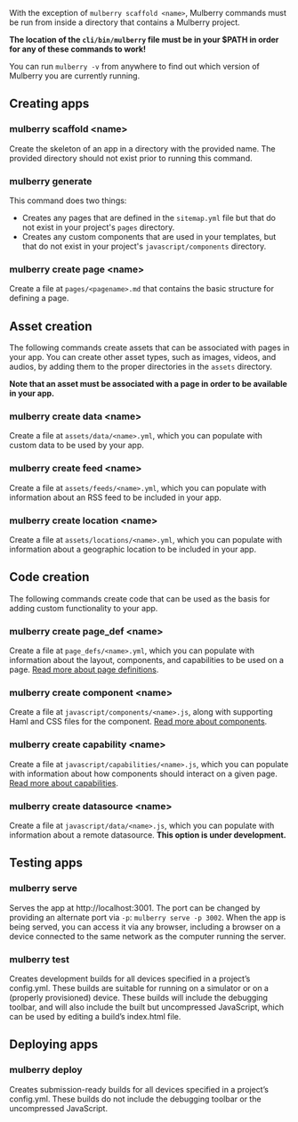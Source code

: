 With the exception of `mulberry scaffold <name>`, Mulberry commands must be run from inside a directory that contains a Mulberry project. 

**The location of the `cli/bin/mulberry` file must be in your $PATH in order for any of these commands to work!**

You can run `mulberry -v` from anywhere to find out which version of Mulberry you are currently running.

## Creating apps

### mulberry scaffold \<name\>
Create the skeleton of an app in a directory with the provided name. The provided directory should not exist prior to running this command.

### mulberry generate
This command does two things:

- Creates any pages that are defined in the `sitemap.yml` file but that do not exist in your project's `pages` directory.
- Creates any custom components that are used in your templates, but that do not exist in your project's `javascript/components` directory.

### mulberry create page \<name\>
Create a file at `pages/<pagename>.md` that contains the basic structure for defining a page.

## Asset creation

The following commands create assets that can be associated with pages in your app. You can create other asset types, such as images, videos, and audios, by adding them to the proper directories in the `assets` directory. 

**Note that an asset must be associated with a page in order to be available in your app.**

### mulberry create data \<name\>
Create a file at `assets/data/<name>.yml`, which you can populate with custom data to be used by your app.

### mulberry create feed \<name\>
Create a file at `assets/feeds/<name>.yml`, which you can populate with information about an RSS feed to be included in your app.

### mulberry create location \<name\>
Create a file at `assets/locations/<name>.yml`, which you can populate with information about a geographic location to be included in your app.

## Code creation

The following commands create code that can be used as the basis for adding custom functionality to your app.

### mulberry create page_def \<name\>
Create a file at `page_defs/<name>.yml`, which you can populate with information about the layout, components, and capabilities to be used on a page. [Read more about page definitions](https://github.com/Toura/mulberry/wiki/Page-Definitions).

### mulberry create component \<name\>
Create a file at `javascript/components/<name>.js`, along with supporting Haml and CSS files for the component. [Read more about components](https://github.com/Toura/mulberry/wiki/Components).

### mulberry create capability \<name\>
Create a file at `javascript/capabilities/<name>.js`, which you can populate with information about how components should interact on a given page. [Read more about capabilities](https://github.com/Toura/mulberry/wiki/Capabilities).

### mulberry create datasource \<name\>
Create a file at `javascript/data/<name>.js`, which you can populate with information about a remote datasource. **This option is under development.**

## Testing apps

### mulberry serve
Serves the app at http://localhost:3001. The port can be changed by providing an alternate port via `-p`: `mulberry serve -p 3002`. When the app is being served, you can access it via any browser, including a browser on a device connected to the same network as the computer running the server.

### mulberry test
Creates development builds for all devices specified in a project’s config.yml. These builds are suitable for running on a simulator or on a (properly provisioned) device. These builds will include the debugging toolbar, and will also include the built but uncompressed JavaScript, which can be used by editing a build’s index.html file.

## Deploying apps

### mulberry deploy
Creates submission-ready builds for all devices specified in a project’s config.yml. These builds do not include the debugging toolbar or the uncompressed JavaScript. 